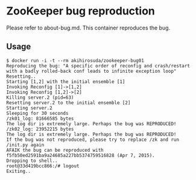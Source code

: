ZooKeeper bug reproduction
===
Please refer to about-bug.md.
This container reproduces the bug.

Usage
---
    $ docker run -i -t --rm akihirosuda/zookeeper-bug01
    Reproducing the bug: "A specific order of reconfig and crash/restart with a badly rolled-back conf leads to infinite exception loop"
    Resetting..
    Starting [1,2] with the initial ensemble [1]
    Invoking Reconfig [1]->[1,2]
    Invoking Reconfig [1,2]->[2]
    Killing server.2 (pid=63)
    Resetting server.2 to the initial ensemble [2]
    Starting server.2
    Sleeping for 30 seconds
    /zk01_log: 81666585 bytes
    The log dir is extremely large. Perhaps the bug was REPRODUCED!
    /zk02_log: 23952215 bytes
    The log dir is extremely large. Perhaps the bug was REPRODUCED!
    If the bug was not reproduced, please try to replace /zk and run /init.py again
    AFAIK the bug can be reproduced with f5fb50ed2591ba9a24685a227bb5374759516828 (Apr 7, 2015).
    Dropping to shell..
    root@33d419bcc866:/# logout
    Exiting..
